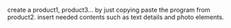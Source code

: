 create a product1, product3... by just copying paste the program from product2. insert needed contents such as text details and photo elements.
